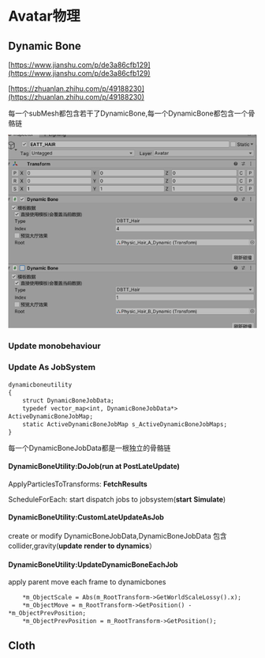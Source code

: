 # Avatar物理

## Dynamic Bone

[https://www.jianshu.com/p/de3a86cfb129](https://www.jianshu.com/p/de3a86cfb129)

[https://zhuanlan.zhihu.com/p/49188230](https://zhuanlan.zhihu.com/p/49188230)

每一个subMesh都包含若干了DynamicBone,每一个DynamicBone都包含一个骨骼链

![](../../../.gitbook/assets/image%20%28223%29.png)

### Update monobehaviour

### Update As JobSystem

```text
dynamicboneutility
{
    struct DynamicBoneJobData;
    typedef vector_map<int, DynamicBoneJobData*> ActiveDynamicBoneJobMap;
    static ActiveDynamicBoneJobMap s_ActiveDynamicBoneJobMaps;
}
```

每一个DynamicBoneJobData都是一根独立的骨骼链

#### DynamicBoneUtility:DoJob\(run at PostLateUpdate\)

ApplyParticlesToTransforms: **FetchResults**

ScheduleForEach: start dispatch jobs to jobsystem\(**start** **Simulate**\)

#### DynamicBoneUtility:CustomLateUpdateAsJob

create or modify DynamicBoneJobData,DynamicBoneJobData 包含collider,gravity\(**update render to dynamics**）

#### DynamicBoneUtility:UpdateDynamicBoneEachJob

apply parent move each frame to dynamicbones

```text
    *m_ObjectScale = Abs(m_RootTransform->GetWorldScaleLossy().x);
    *m_ObjectMove = m_RootTransform->GetPosition() - *m_ObjectPrevPosition;
    *m_ObjectPrevPosition = m_RootTransform->GetPosition();
```

 





## Cloth

